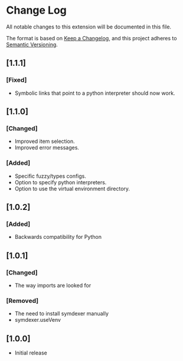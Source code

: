 # Change Log

All notable changes to this extension will be documented in this file.

The format is based on [Keep a Changelog](https://keepachangelog.com/en/1.0.0/),
and this project adheres to [Semantic Versioning](https://semver.org/spec/v2.0.0.html).

## [1.1.1]

### [Fixed]

- Symbolic links that point to a python interpreter should now work.

## [1.1.0]

### [Changed]

- Improved item selection.
- Improved error messages.

### [Added]

- Specific fuzzy/types configs.
- Option to specify python interpreters.
- Option to use the virtual environment directory.

## [1.0.2]

### [Added]

- Backwards compatibility for Python

## [1.0.1]

### [Changed]

- The way imports are looked for

### [Removed]

- The need to install symdexer manually
- symdexer.useVenv

## [1.0.0]

- Initial release
